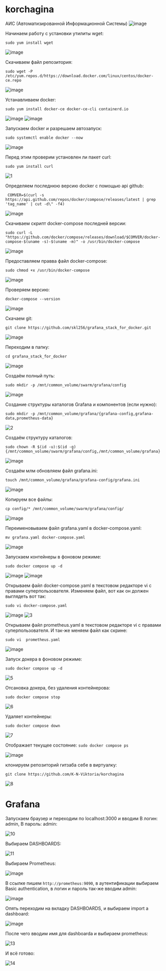 # korchagina

АИС (Автоматизированной Информационной Системы)
![image](https://github.com/user-attachments/assets/2b43bc62-faae-41ad-b1dc-e646c88ebe08)


Начинаем работу с установки утилиты wget:

`````sudo yum install wget`````

![image](https://github.com/user-attachments/assets/3c3d630d-bc97-48bd-b85d-585573da215d)

Скачиваем файл репозитория:

`````sudo wget -P /etc/yum.repos.d/https://download.docker.com/linux/centos/docker-ce.repo`````

![image](https://github.com/user-attachments/assets/eef00eb9-303e-4ec7-b752-fd6bc7700a2a)

Устанавливаем docker:

`````sudo yum install docker-ce docker-ce-cli containerd.io`````


![image](https://github.com/user-attachments/assets/1c0e3aff-ab1b-412a-8549-7feafca68200)
![image](https://github.com/user-attachments/assets/c6f7afbf-a111-46a1-845c-1eb3f9264b82)

Запускаем docker и разрешаем автозапуск:

`````sudo systemctl enable docker --now`````

![image](https://github.com/user-attachments/assets/5ccdadc9-20da-49d3-87a2-eb9b01f8a46b)

Перед этим проверим установлен ли пакет curl:  

`````sudo yum install curl`````

![1](https://github.com/user-attachments/assets/658f208e-5404-4747-a61a-2188dfdac881)


 Определяем последнюю версию docker с помощью api github:

````` COMVER=$(curl -s https://api.github.com/repos/docker/compose/releases/latest | grep 'tag_name' | cut -d\" -f4)`````

![image](https://github.com/user-attachments/assets/323406a0-3f01-4205-81e8-b3c9d18f2bce)

Скачиваем скрипт docker-compose последней версии:

`````sudo curl -L "https://github.com/docker/compose/releases/download/$COMVER/docker-compose-$(uname -s)-$(uname -m)" -o /usr/bin/docker-compose`````

![image](https://github.com/user-attachments/assets/a6b8e225-7d2b-42cf-8908-f8a7abde9352)

Предоставляем правва файл docker-compose:

`````sudo chmod +x /usr/bin/docker-compose`````

![image](https://github.com/user-attachments/assets/79591ce8-d89f-452d-83c9-7918f0a68f1a)

Проверяем версию:

`````docker-compose --version`````

![image](https://github.com/user-attachments/assets/50f4b3b5-44b0-4ca0-818f-903fab2ae4c8)


Скачаем git:

`````git clone https://github.com/skl256/grafana_stack_for_docker.git`````

![image](https://github.com/user-attachments/assets/82fa5cd4-254d-4309-a9f7-74d6d2f5b839)

Переходим в папку:

`````cd grafana_stack_for_docker`````

![image](https://github.com/user-attachments/assets/4f734f26-5ca6-49f2-85c1-1f37633a6c2e)

Создаём полный путь:

`````sudo mkdir -p /mnt/common_volume/swarm/grafana/config`````

![image](https://github.com/user-attachments/assets/26a4e176-51d2-41bc-ad20-73c8f8e0b8a1)


Создание структуры каталогов Grafana и компонентов (если нужно):

`````sudo mkdir -p /mnt/common_volume/grafana/{grafana-config,grafana-data,prometheus-data}`````

![2](https://github.com/user-attachments/assets/aee4def5-932e-4b9a-8724-271edda09547)


Создаём структуру каталогов:

`````sudo chown -R $(id -u):$(id -g) {/mnt/common_volume/swarm/grafana/config,/mnt/common_volume/grafana}`````

![image](https://github.com/user-attachments/assets/ba26e191-3da2-4a30-90ff-794e56980bc8)

Создаём млм обновляем файл grafana.ini:

`````touch /mnt/common_volume/grafana/grafana-config/grafana.ini`````

![image](https://github.com/user-attachments/assets/5f599b7b-5d6e-432d-b52a-f2eab20e8955)

Копируем все файлы:

`````cp config/* /mnt/common_volume/swarm/grafana/config/ `````

![image](https://github.com/user-attachments/assets/d174d1c1-ba05-4d74-9fa0-77083cbdd547)

Переименовываем файл grafana.yaml в docker-compose.yaml:

`````mv grafana.yaml docker-compose.yaml`````

![image](https://github.com/user-attachments/assets/53c88747-7627-48f9-b368-58cd15bb32bf)

Запускаем контейнеры в фоновом режиме:

`````sudo docker compose up -d`````

![image](https://github.com/user-attachments/assets/2022042b-0b92-45e8-a1f0-f8a0b172f723)
![image](https://github.com/user-attachments/assets/f63284ad-7ec5-4b88-982b-623388effbe3)

Открываем файл docker-compose.yaml в текстовом редакторе vi с правами суперпользователя. Изменяем файл, вот как он должен выглядеть вот так:

 `````sudo vi docker-compose.yaml`````
 
![image](https://github.com/user-attachments/assets/fed6e754-011f-499b-8df2-8d9a6dfb66c3)
![3](https://github.com/user-attachments/assets/acff0aa0-8889-444d-8a6d-1cce12b37c18)

Открываем файл prometheus.yaml  в текстовом редакторе vi с правами суперпользователя. И так-же меняем файл как скрине:

`````sudo vi  prometheus.yaml`````

![image](https://github.com/user-attachments/assets/a0d0faa2-0caa-4529-8673-f38cead83540)


Запуск докера в фоновом режиме:

`````sudo docker compose up -d`````

![5](https://github.com/user-attachments/assets/df948991-bb5e-461b-aad6-99e4e2d5fc84)


Отсановка докера, без удаления контейнерова:

`````sudo docker compose stop`````

![6](https://github.com/user-attachments/assets/d0bea8b8-6b7c-4126-a05b-8c880e8d9b37)


Удаляет контейнеры:

`````sudo docker compose down`````

![7](https://github.com/user-attachments/assets/35702b54-250f-4ca3-a7e6-9394ce0c2f6e)


Отображает текущее состояние:
`````sudo docker compose ps`````

![image](https://github.com/user-attachments/assets/ac579dd5-ec3f-4fb7-9700-d96002a494a2)


клонируем репозиторий гитзаба себе в виртуалку:

`````git clone https://github.com/K-N-Viktoria/korchagina`````

![8](https://github.com/user-attachments/assets/9040493f-3695-4182-87df-2d710841c1bb)

<h1> Grafana </h1>

Запускаем браузер и переходим по localhost:3000 и вводим В логин: admin, В пароль: admin:

![10](https://github.com/user-attachments/assets/8d2211d4-52d6-4ed6-adbe-2674f53229e0)


Выбираем DASHBOARDS:

![11](https://github.com/user-attachments/assets/4dd0ff47-c8cf-486e-abfd-e5a659597d19)

Выбираем Prometheus:

![image](https://github.com/user-attachments/assets/ce62bf54-ff02-453e-8552-4c9164dde7c5)


В ссылке пишем `````http://prometheus:9090`````, в аутентификации выбираем Basic authentication, в логин и пароль так-же вводим admin:

![image](https://github.com/user-attachments/assets/b382d04e-cb8e-4239-b9f3-bcb73aff7751)

Опять переходим на вкладку DASHBOARDS, и выбираем import a dashboard:

![image](https://github.com/user-attachments/assets/b20064de-dbf9-4213-933e-005460728750)


После чего вводим имя для dashboarda и выбираем prometheus:

![13](https://github.com/user-attachments/assets/4b2b6443-5660-4b06-80c8-3f71871b6ce1)

И всё готово:

![14](https://github.com/user-attachments/assets/4e0a90af-4e27-471c-8119-954aa91babee)

